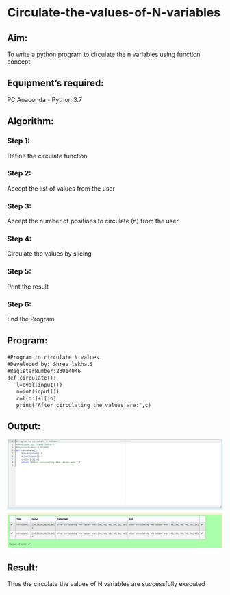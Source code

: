 # Circulate-the-values-of-N-variables
## Aim:
To write a python program to circulate the n variables using function concept
## Equipment’s required:
PC
Anaconda - Python 3.7
## Algorithm: 
### Step 1: 
Define the circulate function
### Step 2: 
Accept the list of values from the user
### Step 3: 
Accept the number of positions to circulate (n) from the user
### Step 4: 
Circulate the values by slicing
### Step 5: 
Print the result
### Step 6: 
End the Program
## Program:
 ```   
#Program to circulate N values.
#Developed by: Shree lekha.S
#RegisterNumber:23014046
def circulate():
    l=eval(input())
    n=int(input())
    c=l[n:]+l[:n]
    print("After circulating the values are:",c)

```  


## Output:
![output](/circulateoutput.png)

## Result:
Thus the circulate the values of N variables are successfully executed
